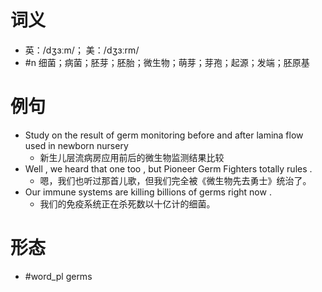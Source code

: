 # 词义
- 英：/dʒɜːm/； 美：/dʒɜːrm/
- #n 细菌；病菌；胚芽；胚胎；微生物；萌芽；芽孢；起源；发端；胚原基
# 例句
- Study on the result of germ monitoring before and after lamina flow used in newborn nursery
	- 新生儿层流病房应用前后的微生物监测结果比较
- Well , we heard that one too , but Pioneer Germ Fighters totally rules .
	- 嗯，我们也听过那首儿歌，但我们完全被《微生物先去勇士》统治了。
- Our immune systems are killing billions of germs right now .
	- 我们的免疫系统正在杀死数以十亿计的细菌。
# 形态
- #word_pl germs
